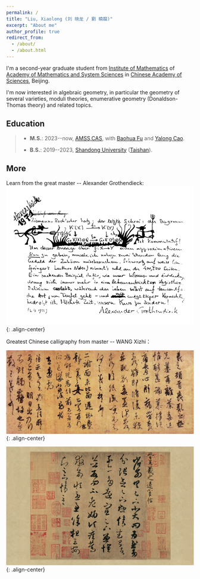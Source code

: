 ```yaml
---
permalink: /
title: "Liu, Xiaolong (刘 晓龙 / 劉 曉龍)"
excerpt: "About me"
author_profile: true
redirect_from: 
  - /about/
  - /about.html
---
```

I'm a second-year graduate student from [Institute of Mathematics](http://www.math.ac.cn/) of [Academy of Mathematics and System Sciences]((http://english.amss.cas.cn/)) in [Chinese Academy of Sciences](https://english.cas.cn/), Beijing. 

I'm now interested in algebraic geometry, in particular the geometry of several varieties, moduli theories, enumerative geometry (Donaldson-Thomas theory) and related topics.

## Education

> + **M.S.**: 2023--now, [AMSS,CAS](http://english.amss.cas.cn/), with [Baohua Fu](http://www.math.ac.cn/people/fbh/) and [Yalong Cao](https://sites.google.com/site/yalongcaoshomepage/home).
>
> + **B.S.**: 2019--2023, [Shandong University](https://www.sdu.edu.cn) ([Taishan](https://www.tsxt.sdu.edu.cn)).

## More
Learn from the great master -- Alexander Grothendieck:
![placeholder](/images/grr.png){: .align-center}

Greatest Chinese calligraphy from master -- WANG Xizhi：

![placeholder](/images/sangluan.jpg){: .align-center}

![placeholder](/images/yuanhuan.jpg){: .align-center}
